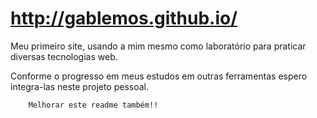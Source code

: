 # http://gablemos.github.io/

Meu primeiro site, usando a mim mesmo como laboratório para praticar diversas tecnologias web.

Conforme o progresso em meus estudos em outras ferramentas espero integra-las neste projeto pessoal.

		Melhorar este readme também!!
